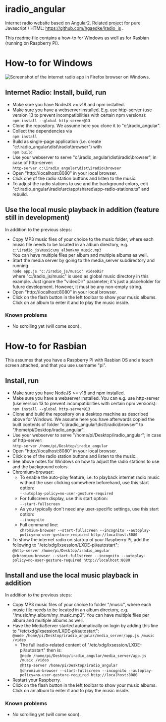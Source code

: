 # iradio_angular
Internet radio website based on Angular2.
Related project for pure Javascript / HTML: https://github.com/hgaedke/iradio_js .

This readme file contains a how-to for Windows as well as for Rasbian (running on Raspberry PI).

# How-to for Windows
![Screenshot of the internet radio app in Firefox browser on Windows.](/../main/docs/iradio_home_windows.png)

## Internet Radio: Install, build, run
* Make sure you have NodeJS >= v18 and npm installed.
* Make sure you have a webserver installed. E.g. use http-server (use version 13 to prevent incompatibilities with certain npm versions):  
        `npm install --global http-server@13`
* Clone the repository. We assume here you clone it to "c:\iradio_angular".
* Collect the dependencies via  
        `npm install`
* Build as single-page application (i.e. create "c:\iradio_angular\dist\iradio\browser") with  
        `npm build`
* Use your webserver to serve "c:\iradio_angular\dist\iradio\browser", in case of http-server:  
        `http-server c:\iradio_angular\dist\iradio\browser`
* Open "http://localhost:8080" in your local browser.
* Click one of the radio station buttons and listen to the music.
* To adjust the radio stations to use and the background colors, edit "c:\iradio_angular\iradio\src\app\shared\app-radio-stations.ts" and rebuild.

## Use the local music playback in addition (feature still in development)
In addition to the previous steps:
* Copy MP3 music files of your choice to the music folder, where each music file needs to be located in an album directory, e.g.  
`c:\iradio_js\music\my_album\my_music.mp3`  
You can have multiple files per album and multiple albums as well.
* Start the media server by going to the media_server subdirectory and running  
        `node app.js "c:/iradio_js/music" videoDir`  
where "c:/iradio_js/music" is used as global music directory in this example. Just ignore the "videoDir" parameter; it's just a placeholder for future development. However, it must be any non-empty string.
* Open "http://localhost:8080" in your local browser.
* Click on the flash button in the left toolbar to show your music albums. Click on an album to enter it and to play the music inside.

### Known problems
* No scrolling yet (will come soon).


# How-to for Rasbian
This assumes that you have a Raspberry PI with Rasbian OS and a touch screen attached, and that you use username "pi".

## Install, run
* Make sure you have NodeJS >= v18 and npm installed.
* Make sure you have a webserver installed. You can e.g. use http-server (use version 13 to prevent incompatibilities with certain npm versions):  
        `npm install --global http-server@13`
* Clone and build the repository on a desktop machine as described above for Windows. We assume here you have afterwards copied the built contents of folder "c:\iradio_angular\dist\iradio\browser" to "/home/pi/Desktop/iradio_angular".
* Use your webserver to serve "/home/pi/Desktop/iradio_angular"; in case of http-server:  
        `http-server /home/pi/Desktop/iradio_angular`
* Open "http://localhost:8080" in your local browser.
* Click one of the radio station buttons and listen to the music.
* See above notes for Windows on how to adjust the radio stations to use and the background colors.
* Chromium-browser:
    * To enable the auto-play feature, i.e. to playback internet radio music without the user clicking somewhere beforehand, use this start option:  
        `--autoplay-policy=no-user-gesture-required`
    * For fullscreen display, use this start option:  
        `--start-fullscreen`
    * As you typically don't need any user-specific settings, use this start option:  
        `--incognito`
    * Full command line:  
        `chromium-browser --start-fullscreen --incognito --autoplay-policy=no-user-gesture-required http://localhost:8080`
* To show the internet radio on startup of your Raspberry Pi, add the following to "/etc/xdg/lxsession/LXDE-pi/autostart":  
        `@http-server /home/pi/Desktop/iradio_angular`  
        `@chromium-browser --start-fullscreen --incognito --autoplay-policy=no-user-gesture-required http://localhost:8080`  

## Install and use the local music playback in addition
In addition to the previous steps:
* Copy MP3 music files of your choice to folder "/music", where each music file needs to be located in an album directory, e.g. "/music/my_album/my_music.mp3". You can have multiple files per album and multiple albums as well.
* Have the MediaServer started automatically on login by adding this line to "/etc/xdg/lxsession/LXDE-pi/autostart":  
        `@node /home/pi/Desktop/iradio_angular/media_server/app.js /music /video`
    * The full iradio-related content of "/etc/xdg/lxsession/LXDE-pi/autostart" then is:  
        `@node /home/pi/Desktop/iradio_angular/media_server/app.js /music /video`  
        `@http-server /home/pi/Desktop/iradio_angular`  
        `@chromium-browser --start-fullscreen --incognito --autoplay-policy=no-user-gesture-required http://localhost:8080`
* Restart your Raspberry.
* Click on the flash button in the left toolbar to show your music albums. Click on an album to enter it and to play the music inside.

### Known problems
* No scrolling yet (will come soon).